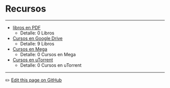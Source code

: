 # Recursos
---

* [libros en PDF](recursos/libros.md)
    - Detalle: 0 Libros
* [Cursos en Google Drive](recursos/cursos.md)
    - Detalle: 9 Libros   
* [Cursos en Mega](recursos/mega.md)
    - Detalle: 0 Cursos en Mega
* [Cursos en uTorrent](recursos/utorrent.md)
    - Detalle: 0 Cursos en uTorrent


---
:pencil2: [Edit this page on GitHub](https://github.com/jasp402/BibliotecaJS/edit/master/docs/recursos/index.md)
